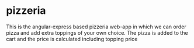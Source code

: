 # pizzeria
This is the angular-express based pizzeria web-app in which we can order pizza and add extra toppings of your own choice. The pizza is added to the cart and the price is calculated including topping price
